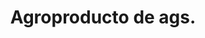 ---
title: "Agroproducto de ags."
url: /aguascalientes/agroproducto-de-ags/
shop: Landwirtschaftlich
---